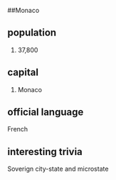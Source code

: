 ##Monaco
## population
1. 37,800

## capital
1. Monaco
 
## official language
French

## interesting trivia
Soverign city-state and microstate


